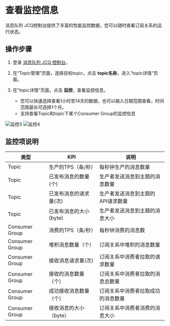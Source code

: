 # 查看监控信息

消息队列 JCQ控制台提供了丰富的性能监控数据，您可以随时查看订阅关系的运行状态。

## 操作步骤
1. 登录 [消息队列 JCQ 控制台](https://jcq-console.jdcloud.com/topics)。
1. 在“Topic管理”页面，选择目标topic，点击 **topic名称**，进入”topic详情“页面。
1. 在”topic详情“页面，点击 **监控**，查看监控信息。



   - 您可以快速选择查看1小时至14天的数据，也可以输入日期范围查看，时间范围最长可选择1个月。
   - 支持查看Topic和topic下某个Consumer Group的监控信息
   
   
![监控3](https://github.com/jdcloudcom/cn/blob/edit/image/Internet-Middleware/Message-Queue/监控-03.png)
![监控4](https://github.com/jdcloudcom/cn/blob/edit/image/Internet-Middleware/Message-Queue/监控-04.png)

## 监控项说明
类型 | KPI | 说明
--- | --- | ---
Topic | 生产的TPS（条/秒）| 每秒钟生产的消息数量|
Topic| 已发布消息的数量(个)|生产者发送消息到主题的消息数量|
Topic|已发布消息的请求量(次)|生产者发送消息到主题的API请求数量|
Topic| 已发布消息的大小(byte)|生产者发送消息到主题的消息大小|
Consumer Group| 消费的TPS（条/秒）|每秒钟消费的消息数|
Consumer Group| 堆积消息数量（个）|订阅关系中堆积的消息数量
Consumer Group| 接收消息请求量(次)|订阅关系中消费者拉取的请求数量
Consumer Group|接收的消息数量（个）|订阅关系中消费者拉取的消息总数量|
Consumer Group|成功接收消息数量（个）|订阅关系中消费者拉取成功的消息数量|
Consumer Group|接收消息的大小（byte）|订阅关系中消费者消费的消息大小|
